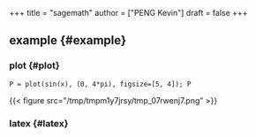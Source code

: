 +++
title = "sagemath"
author = ["PENG Kevin"]
draft = false
+++

## example {#example}


### plot {#plot}

```sage
P = plot(sin(x), (0, 4*pi), figsize=[5, 4]); P
```

{{< figure src="/tmp/tmpm1y7jrsy/tmp_07rwenj7.png" >}}


### latex {#latex}

```sage

```

